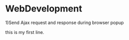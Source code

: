 WebDevelopment
===========

1)Send Ajax request and response during browser popup

this  is my first line.

